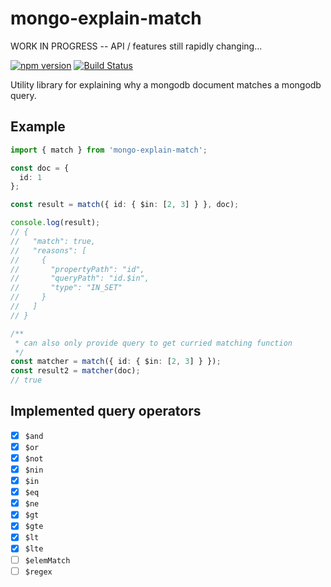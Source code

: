# mongo-explain-match

WORK IN PROGRESS -- API / features still rapidly changing...

[![npm version](https://badge.fury.io/js/mongo-explain-match.svg)](https://badge.fury.io/js/mongo-explain-match)
[![Build Status](https://travis-ci.org/CrossLead/mongo-explain-match.svg?branch=master)](https://travis-ci.org/CrossLead/mongo-explain-match)

Utility library for explaining why a mongodb document matches a mongodb query.

## Example

```typescript
import { match } from 'mongo-explain-match';

const doc = {
  id: 1
};

const result = match({ id: { $in: [2, 3] } }, doc);

console.log(result);
// {
//   "match": true,
//   "reasons": [
//     {
//       "propertyPath": "id",
//       "queryPath": "id.$in",
//       "type": "IN_SET"
//     }
//   ]
// }

/**
 * can also only provide query to get curried matching function
 */
const matcher = match({ id: { $in: [2, 3] } });
const result2 = matcher(doc);
// true
```

## Implemented query operators

* [x] `$and`
* [x] `$or`
* [x] `$not`
* [x] `$nin`
* [x] `$in`
* [x] `$eq`
* [x] `$ne`
* [x] `$gt`
* [x] `$gte`
* [x] `$lt`
* [x] `$lte`
* [ ] `$elemMatch`
* [ ] `$regex`
